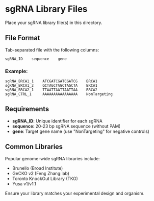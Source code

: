 # sgRNA Library Files

Place your sgRNA library file(s) in this directory.

## File Format

Tab-separated file with the following columns:

```
sgRNA_ID    sequence    gene
```

### Example:

```
sgRNA_BRCA1_1    ATCGATCGATCGATCG    BRCA1
sgRNA_BRCA1_2    GCTAGCTAGCTAGCTA    BRCA1
sgRNA_BRCA2_1    TTAATTAATTAATTAA    BRCA2
sgRNA_CTRL_1     AAAAAAAAAAAAAAAA    NonTargeting
```

## Requirements

- **sgRNA_ID**: Unique identifier for each sgRNA
- **sequence**: 20-23 bp sgRNA sequence (without PAM)
- **gene**: Target gene name (use "NonTargeting" for negative controls)

## Common Libraries

Popular genome-wide sgRNA libraries include:
- Brunello (Broad Institute)
- GeCKO v2 (Feng Zhang lab)
- Toronto KnockOut Library (TKO)
- Yusa v1/v1.1

Ensure your library matches your experimental design and organism.
